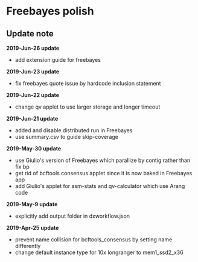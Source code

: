 # Freebayes polish
## Update note

**2019-Jun-26 update**
- add extension guide for freebayes

**2019-Jun-23 update**
- fix freebayes quote issue by hardcode inclusion statement

**2019-Jun-22 update**
- change qv applet to use larger storage and longer timeout

**2019-Jun-21 update**
- added and disable distributed run in Freebayes
- use summary.csv to guide skip-coverage 

**2019-May-30 update**
- use Giulio's version of Freebayes which parallize by contig rather than fix bp
- get rid of bcftools consensus applet since it is now baked in Freebayes app
- add Giulio's applet for asm-stats and qv-calculator which use Arang code

**2019-May-9 update**
- explicitly add output folder in dxworkflow.json

**2019-Apr-25 update**
- prevent name collision for bcftools_consensus by setting name differently
- change default instance type for 10x longranger to mem1_ssd2_x36
